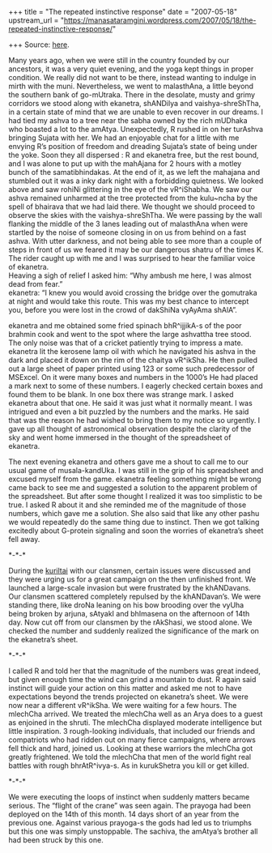 +++
title = "The repeated instinctive response"
date = "2007-05-18"
upstream_url = "https://manasataramgini.wordpress.com/2007/05/18/the-repeated-instinctive-response/"

+++
Source: [here](https://manasataramgini.wordpress.com/2007/05/18/the-repeated-instinctive-response/).

Many years ago, when we were still in the country founded by our ancestors, it was a very quiet evening, and the yoga kept things in proper condition. We really did not want to be there, instead wanting to indulge in mirth with the muni. Nevertheless, we went to malasthAna, a little beyond the southern bank of go-mUtraka. There in the desolate, musty and grimy corridors we stood along with ekanetra, shANDilya and vaishya-shreShTha, in a certain state of mind that we are unable to even recover in our dreams. I had tied my ashva to a tree near the sabha owned by the rich mUDhaka who boasted a lot to the amAtya. Unexpectedly, R rushed in on her turAshva bringing Sujata with her. We had an enjoyable chat for a little with me envying R’s position of freedom and dreading Sujata’s state of being under the yoke. Soon they all dispersed : R and ekanetra free, but the rest bound, and I was alone to put up with the mahAjana for 2 hours with a motley bunch of the samatibhindakas. At the end of it, as we left the mahajana and stumbled out it was a inky dark night with a forbidding quietness. We looked above and saw rohiNi glittering in the eye of the vR^iShabha. We saw our ashva remained unharmed at the tree protected from the kulu\~ncha by the spell of bhairava that we had laid there. We thought we should proceed to observe the skies with the vaishya-shreShTha. We were passing by the wall flanking the middle of the 3 lanes leading out of malasthAna when were startled by the noise of someone closing in on us from behind on a fast ashva. With utter darkness, and not being able to see more than a couple of steps in front of us we feared it may be our dangerous shatru of the times K. The rider caught up with me and I was surprised to hear the familiar voice of ekanetra.  
Heaving a sigh of relief I asked him: “Why ambush me here, I was almost dead from fear.”  
ekanetra: “I knew you would avoid crossing the bridge over the gomutraka at night and would take this route. This was my best chance to intercept you, before you were lost in the crowd of dakShiNa vyAyAma shAlA”.

ekanetra and me obtained some fried spinach bhR^ijjikA-s of the poor brahmin cook and went to the spot where the large ashvattha tree stood. The only noise was that of a cricket patiently trying to impress a mate. ekanetra lit the kerosene lamp oil with which he navigated his ashva in the dark and placed it down on the rim of the chaitya vR^ikSha. He then pulled out a large sheet of paper printed using 123 or some such predecessor of MSExcel. On it were many boxes and numbers in the 1000’s He had placed a mark next to some of these numbers. I eagerly checked certain boxes and found them to be blank. In one box there was strange mark. I asked ekanetra about that one. He said it was just what it normally meant. I was intrigued and even a bit puzzled by the numbers and the marks. He said that was the reason he had wished to bring them to my notice so urgently. I gave up all thought of astronomical observation despite the clarity of the sky and went home immersed in the thought of the spreadsheet of ekanetra.

The next evening ekanetra and others gave me a shout to call me to our usual game of musala-kandUka. I was still in the grip of his spreadsheet and excused myself from the game. ekanetra feeling something might be wrong came back to see me and suggested a solution to the apparent problem of the spreadsheet. But after some thought I realized it was too simplistic to be true. I asked R about it and she reminded me of the magnitude of those numbers, which gave me a solution. She also said that like any other pashu we would repeatedly do the same thing due to instinct. Then we got talking excitedly about G-protein signaling and soon the worries of ekanetra’s sheet fell away.

\*-\*-\*

During the [kuriltai](http://www.blogger.com/publish-confirmation.g?blogID=7010598&postID=110456498780989171&timestamp=1179553730856&javascriptEnabled=true) with our clansmen, certain issues were discussed and they were urging us for a great campaign on the then unfinished front. We launched a large-scale invasion but were frustrated by the khANDavans. Our clansmen scattered completely repulsed by the khANDavan’s. We were standing there, like droNa leaning on his bow brooding over the vyUha being broken by arjuna, sAtyakI and bhImasena on the afternoon of 14th day. Now cut off from our clansmen by the rAkShasi, we stood alone. We checked the number and suddenly realized the significance of the mark on the ekanetra’s sheet.

\*-\*-\*

I called R and told her that the magnitude of the numbers was great indeed, but given enough time the wind can grind a mountain to dust. R again said instinct will guide your action on this matter and asked me not to have expectations beyond the trends projected on ekanetra’s sheet. We were now near a different vR^ikSha. We were waiting for a few hours. The mlechCha arrived. We treated the mlechCha well as an Arya does to a guest as enjoined in the shruti. The mlechCha displayed moderate intelligence but little inspiration. 3 rough-looking individuals, that included our friends and compatriots who had ridden out on many fierce campaigns, where arrows fell thick and hard, joined us. Looking at these warriors the mlechCha got greatly frightened. We told the mlechCha that men of the world fight real battles with rough bhrAtR^ivya-s. As in kurukShetra you kill or get killed.

\*-\*-\*

We were executing the loops of instinct when suddenly matters became serious. The “flight of the crane” was seen again. The prayoga had been deployed on the 14th of this month. 14 days short of an year from the previous one. Against various prayoga-s the gods had led us to triumphs but this one was simply unstoppable. The sachiva, the amAtya’s brother all had been struck by this one.

